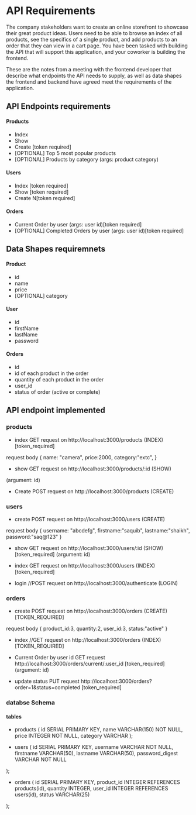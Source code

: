 # API Requirements
The company stakeholders want to create an online storefront to showcase their great product ideas. Users need to be able to browse an index of all products, see the specifics of a single product, and add products to an order that they can view in a cart page. You have been tasked with building the API that will support this application, and your coworker is building the frontend.

These are the notes from a meeting with the frontend developer that describe what endpoints the API needs to supply, as well as data shapes the frontend and backend have agreed meet the requirements of the application. 


## API Endpoints requirements
#### Products
- Index 
- Show
- Create [token required]
- [OPTIONAL] Top 5 most popular products 
- [OPTIONAL] Products by category (args: product category)

#### Users
- Index [token required]
- Show [token required]
- Create N[token required]

#### Orders
- Current Order by user (args: user id)[token required]
- [OPTIONAL] Completed Orders by user (args: user id)[token required]




## Data Shapes requiremnets
#### Product
-  id
- name
- price
- [OPTIONAL] category

#### User
- id
- firstName
- lastName
- password

#### Orders
- id
- id of each product in the order
- quantity of each product in the order
- user_id
- status of order (active or complete)




##  API endpoint implemented
### products
* index
GET request on http://localhost:3000/products (INDEX) [token_required]

request body
{
    name: "camera",
    price:2000,
    category:"extc",
}

* show
GET request on http://localhost:3000/products/:id (SHOW) 

(argument: id)

* Create
POST request on http://localhost:3000/products (CREATE)


### users
* create 
POST request on http://localhost:3000/users (CREATE)

request body
{
    username: "abcdefg",
    firstname:"saquib",
    lastname:"shaikh",
    password:"saq@123"
}

* show
GET request on http://localhost:3000/users/:id (SHOW) [token_required]
(argument: id)

* index 
GET request on http://localhost:3000/users (INDEX) [token_required]

* login
//POST request on http://localhost:3000/authenticate (LOGIN)


### orders
* create
POST request on http://localhost:3000/orders (CREATE) [TOKEN_REQUIRED] 

request body
{
    product_id:3,
    quantity:2,
    user_id:3,
    status:"active"
}

* index 
//GET request on http://localhost:3000/orders (INDEX) [TOKEN_REQUIRED] 


* Current Order by user id
GET request http://localhost:3000/orders/current/:user_id [token_required]
(argument: id)


* update status
PUT request http://localhost:3000/orders?order=1&status=completed [token_required]




### databse Schema
#### tables
* products
(
    id SERIAL PRIMARY KEY, 
    name VARCHAR(150) NOT NULL, 
    price INTEGER NOT NULL,
    category VARCHAR
);


* users
(
    id SERIAL PRIMARY KEY, 
    username VARCHAR NOT NULL, 
    firstname VARCHAR(50),
    lastname VARCHAR(50),
    password_digest VARCHAR NOT NULL
    
);

* orders
(
    id SERIAL PRIMARY KEY,
    product_id INTEGER REFERENCES products(id),
    quantity INTEGER,
    user_id INTEGER REFERENCES users(id),
    status VARCHAR(25)
    
);









